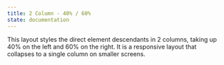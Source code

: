 ```yaml
---
title: 2 Column - 40% / 60%
state: documentation
---
```


This layout styles the direct element descendants in 2 columns, taking up 40% on
the left and 60% on the right. It is a responsive layout that collapses to a
single column on smaller screens.
